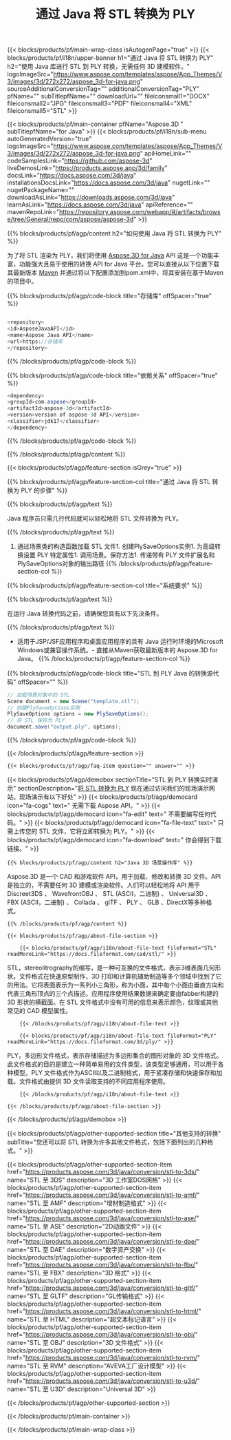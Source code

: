 ﻿---
title: 通过 Java 将 STL 转换为 PLY 
weight: 2730
url: /zh/java/conversion/stl-to-ply/ 
description: 示例 Java 格式到 PLY 文件的转换代码。使用此示例代码可以在任何基于Web或桌面的应用程序中将 STL 转换为 PLY。
---
{{< blocks/products/pf/main-wrap-class isAutogenPage="true" >}}
{{< blocks/products/pf/i18n/upper-banner h1="通过 Java 将 STL 转换为 PLY" h2="使用 Java 库进行 STL 到 PLY 转换，无需任何 3D 建模软件。" logoImageSrc="https://www.aspose.com/templates/aspose/App_Themes/V3/images/3d/272x272/aspose_3d-for-java.png" sourceAdditionalConversionTag="" additionalConversionTag="PLY" pfName="" subTitlepfName="" downloadUrl="" fileiconsmall1="DOCX" fileiconsmall2="JPG" fileiconsmall3="PDF" fileiconsmall4="XML" fileiconsmall5="STL" >}}

{{< blocks/products/pf/main-container pfName="Aspose.3D " subTitlepfName="for Java" >}}
{{< blocks/products/pf/i18n/sub-menu autoGeneratedVersion="true" logoImageSrc="https://www.aspose.com/templates/aspose/App_Themes/V3/images/3d/272x272/aspose_3d-for-java.png" apiHomeLink="" codeSamplesLink="https://github.com/aspose-3d" liveDemosLink="https://products.aspose.app/3d/family" docsLink="https://docs.aspose.com/3d/java" installationsDocsLink="https://docs.aspose.com/3d/java" nugetLink="" nugetPackageName="" downloadAsLink="https://downloads.aspose.com/3d/java" learnAsLink="https://docs.aspose.com/3d/java" apiReference="" mavenRepoLink="https://repository.aspose.com/webapp/#/artifacts/browse/tree/General/repo/com/aspose/aspose-3d" >}}

{{% blocks/products/pf/agp/content h2="如何使用 Java 将 STL 转换为 PLY" %}}

 为了将 STL 渲染为 PLY，我们将使用
 [Aspose.3D for Java](https://products.aspose.com/3d/java) 
 API 这是一个功能丰富，功能强大且易于使用的转换 API for Java 平台。您可以直接从以下位置下载其最新版本
 [Maven](https://repository.aspose.com/webapp/#/artifacts/browse/tree/General/repo/com/aspose/aspose-3d) 
 并通过将以下配置添加到pom.xml中，将其安装在基于Maven的项目中。

{{% blocks/products/pf/agp/code-block title="存储库" offSpacer="true" %}}

```cs

<repository>
<id>AsposeJavaAPI</id>
<name>Aspose Java API</name>
<url>https://存储库
</repository>


```

{{% /blocks/products/pf/agp/code-block %}}

{{% blocks/products/pf/agp/code-block title="依赖关系" offSpacer="true" %}}

```cs
<dependency>
<groupId>com.aspose</groupId>
<artifactId>aspose-3d</artifactId>
<version>version of aspose-3d API</version>
<classifier>jdk17</classifier>
</dependency>


```

{{% /blocks/products/pf/agp/code-block %}}

{{% /blocks/products/pf/agp/content %}}

{{< blocks/products/pf/agp/feature-section isGrey="true" >}}

{{% blocks/products/pf/agp/feature-section-col title="通过 Java 将 STL 转换为 PLY 的步骤" %}}

{{% blocks/products/pf/agp/text %}}

 Java 程序员只需几行代码就可以轻松地将 STL 文件转换为 PLY。

{{% /blocks/products/pf/agp/text %}}

1. 通过场景类的构造函数加载 STL 文件1. 创建PlySaveOptions实例1. 为高级转换设置 PLY 特定属性1. 调用场景。保存方法1. 传递带有 PLY 文件扩展名和PlySaveOptions对象的输出路径
{{% /blocks/products/pf/agp/feature-section-col %}}

{{% blocks/products/pf/agp/feature-section-col title="系统要求" %}}

{{% blocks/products/pf/agp/text %}}

 在运行 Java 转换代码之前，请确保您具有以下先决条件。

{{% /blocks/products/pf/agp/text %}}

- 适用于JSP/JSF应用程序和桌面应用程序的具有 Java 运行时环境的Microsoft Windows或兼容操作系统。- 直接从Maven获取最新版本的 Aspose.3D for Java。
{{% /blocks/products/pf/agp/feature-section-col %}}

{{% blocks/products/pf/agp/code-block title="STL 到 PLY Java 的转换源代码" offSpacer="" %}}

```cs
// 加载场景对象中的 STL 
Scene document = new Scene("template.stl");
// 创建PlySaveOptions实例 
PlySaveOptions options = new PlySaveOptions();
// 将 STL 保存为 PLY 
document.save("output.ply", options);   


```

{{% /blocks/products/pf/agp/code-block %}}

{{< /blocks/products/pf/agp/feature-section >}}

    {{< blocks/products/pf/agp/faq-item question="" answer="" >}}
 

<!-- aboutfile Starts -->

{{< blocks/products/pf/agp/demobox sectionTitle="STL 到 PLY 转换实时演示" sectionDescription="[将 STL 转换为 PLY](https://products.aspose.app/3d/conversion/stl-to-ply) 现在通过访问我们的现场演示网站。现场演示有以下好处" >}}
        {{< blocks/products/pf/agp/democard icon="fa-cogs" text=" 无需下载 Aspose API。" >}}
        {{< blocks/products/pf/agp/democard icon="fa-edit" text=" 不需要编写任何代码。" >}}
        {{< blocks/products/pf/agp/democard icon="fa-file-text" text=" 只需上传您的 STL 文件，它将立即转换为 PLY。" >}}
        {{< blocks/products/pf/agp/democard icon="fa-download" text=" 你会得到下载链接。" >}}

    {{% blocks/products/pf/agp/content h2="Java 3D 场景操作库" %}}

 Aspose.3D 是一个 CAD 和游戏软件 API，用于加载、修改和转换 3D 文件。API 是独立的，不需要任何 3D 建模或渲染软件。人们可以轻松地将 API 用于 Discreet3DS 、 WavefrontOBJ 、 STL (ASCII，二进制) 、 Universal3D 、 FBX (ASCII，二进制) 、 Collada 、 glTF 、 PLY 、 GLB 、DirectX等多种格式。 



    {{% /blocks/products/pf/agp/content %}}

    {{< blocks/products/pf/agp/about-file-section >}}

        {{< blocks/products/pf/agp/i18n/about-file-text fileFormat="STL" readMoreLink="https://docs.fileformat.com/cad/stl/" >}}

STL，stereolitrography的缩写，是一种可互换的文件格式，表示3维表面几何形状。文件格式在快速原型制作，3D 打印和计算机辅助制造等多个领域中找到了它的用法。它将表面表示为一系列小三角形，称为小面，其中每个小面由垂直方向和代表三角形顶点的三个点描述。应用程序使用结果数据来确定要由fabber构建的 3D 形状的横截面。在 STL 文件格式中没有可用的信息来表示颜色，纹理或其他常见的 CAD 模型属性。


        {{< /blocks/products/pf/agp/i18n/about-file-text >}}

        {{< blocks/products/pf/agp/i18n/about-file-text fileFormat="PLY" readMoreLink="https://docs.fileformat.com/3d/ply/" >}}

PLY，多边形文件格式，表示存储描述为多边形集合的图形对象的 3D 文件格式。此文件格式的目的是建立一种简单易用的文件类型，该类型足够通用，可以用于各种模型。PLY 文件格式作为ASCII以及二进制格式，用于紧凑存储和快速保存和加载。文件格式由提供 3D 文件读取支持的不同应用程序使用。


        {{< /blocks/products/pf/agp/i18n/about-file-text >}}

    {{< /blocks/products/pf/agp/about-file-section >}}

{{< /blocks/products/pf/agp/demobox >}}

<!-- aboutfile Ends -->

{{< blocks/products/pf/agp/other-supported-section title="其他支持的转换" subTitle="您还可以将 STL 转换为许多其他文件格式，包括下面列出的几种格式。" >}}

{{< blocks/products/pf/agp/other-supported-section-item href="https://products.aspose.com/3d/java/conversion/stl-to-3ds/" name="STL 至 3DS" description="3D 工作室DOS网格" >}}
{{< blocks/products/pf/agp/other-supported-section-item href="https://products.aspose.com/3d/java/conversion/stl-to-amf/" name="STL 至 AMF" description="增材制造格式" >}}
{{< blocks/products/pf/agp/other-supported-section-item href="https://products.aspose.com/3d/java/conversion/stl-to-ase/" name="STL 至 ASE" description="2D动画文件" >}}
{{< blocks/products/pf/agp/other-supported-section-item href="https://products.aspose.com/3d/java/conversion/stl-to-dae/" name="STL 至 DAE" description="数字资产交换" >}}
{{< blocks/products/pf/agp/other-supported-section-item href="https://products.aspose.com/3d/java/conversion/stl-to-fbx/" name="STL 至 FBX" description="3D 格式" >}}
{{< blocks/products/pf/agp/other-supported-section-item href="https://products.aspose.com/3d/java/conversion/stl-to-gltf/" name="STL 至 GLTF" description="GL传输格式" >}}
{{< blocks/products/pf/agp/other-supported-section-item href="https://products.aspose.com/3d/java/conversion/stl-to-html/" name="STL 至 HTML" description="超文本标记语言" >}}
{{< blocks/products/pf/agp/other-supported-section-item href="https://products.aspose.com/3d/java/conversion/stl-to-obj/" name="STL 至 OBJ" description="3D 文件格式" >}}
{{< blocks/products/pf/agp/other-supported-section-item href="https://products.aspose.com/3d/java/conversion/stl-to-rvm/" name="STL 至 RVM" description="AVEVA工厂设计模型" >}}
{{< blocks/products/pf/agp/other-supported-section-item href="https://products.aspose.com/3d/java/conversion/stl-to-u3d/" name="STL 至 U3D" description="Universal 3D" >}}

{{< /blocks/products/pf/agp/other-supported-section >}}

{{< /blocks/products/pf/main-container >}}
    
{{< /blocks/products/pf/main-wrap-class >}}